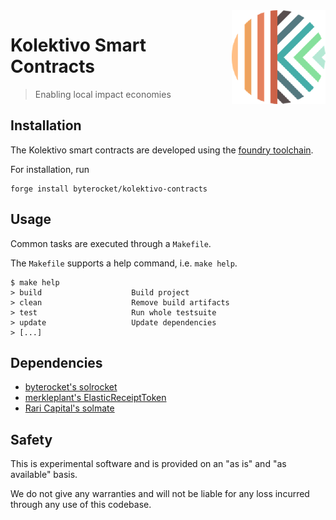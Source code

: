 <img align="right" width="150" height="150" top="100" src="./assets/kolektivo.png">

# Kolektivo Smart Contracts

> Enabling local impact economies

## Installation

The Kolektivo smart contracts are developed using the [foundry toolchain](https://getfoundry.sh).

For installation, run
```
forge install byterocket/kolektivo-contracts
```

## Usage

Common tasks are executed through a `Makefile`.

The `Makefile` supports a help command, i.e. `make help`.

```
$ make help
> build                    Build project
> clean                    Remove build artifacts
> test                     Run whole testsuite
> update                   Update dependencies
> [...]
```

## Dependencies

- [byterocket's solrocket](https://github.com/byterocket/solrocket)
- [merkleplant's ElasticReceiptToken](https://github.com/pmerkleplant/elastic-receipt-token)
- [Rari Capital's solmate](https://github.com/rari-capital/solmate)

## Safety

This is experimental software and is provided on an "as is" and
"as available" basis.

We do not give any warranties and will not be liable for any loss incurred
through any use of this codebase.
